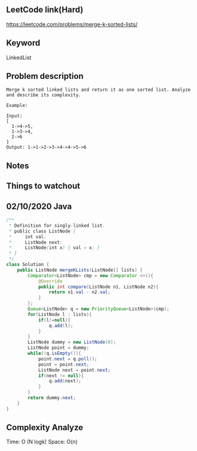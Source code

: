 ## LeetCode link(Hard)
https://leetcode.com/problems/merge-k-sorted-lists/

## Keyword
LinkedList

## Problem description
```
Merge k sorted linked lists and return it as one sorted list. Analyze and describe its complexity.

Example:

Input:
[
  1->4->5,
  1->3->4,
  2->6
]
Output: 1->1->2->3->4->4->5->6
```



## Notes


## Things to watchout

## 02/10/2020 Java

```java
/**
 * Definition for singly-linked list.
 * public class ListNode {
 *     int val;
 *     ListNode next;
 *     ListNode(int x) { val = x; }
 * }
 */
class Solution {
    public ListNode mergeKLists(ListNode[] lists) {
        Comparator<ListNode> cmp = new Comparator <>(){
            @Override
            public int compare(ListNode n1, ListNode n2){
                return n1.val - n2.val;
            }
        };
        Queue<ListNode> q = new PriorityQueue<ListNode>(cmp);
        for(ListNode l : lists){
            if(l!=null){
                q.add(l);
            }            
        }
        ListNode dummy = new ListNode(0);
        ListNode point = dummy;
        while(!q.isEmpty()){
            point.next = q.poll();
            point = point.next;
            ListNode next = point.next;
            if(next != null){
                q.add(next);
            }
        }
        return dummy.next;
    }
}

```
## Complexity Analyze
Time: O (N logk)
Space: O(n)